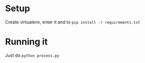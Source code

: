 # Setup

Create virtualenv, enter it and to `pip install -r requirements.txt`

# Running it

Just do `python process.py`
